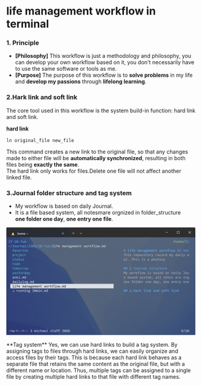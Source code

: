# life management workflow in terminal
### 1. Principle
- **[Philosophy]** This workflow is just a methodology and philosophy, you can develop your own workflow based on it, you don't necessarily have to use the same software or tools as me.
- **[Purpose]** The purpose of this workflow is to **solve problems** in my life and **develop my passions** through **lifelong learning**.

### 2.Hark link and soft link
The core tool used in this workflow is the system build-in function: hard link and soft link.<br />

**hard link** <br />
```
ln original_file new_file
```
This command creates a new link to the original file, so that any changes made to either file will be **automatically synchronized**, resulting in both files being **exactly the same**.<br />
The hard link only works for files.Delete one file will not affect another linked file.

### 3.Journal folder structure and tag system
- My workflow is based on daily Journal.
- It is a file based system, all notesmare orgnized in folder_structure <br />
**one folder one day**, **one entry one file**.
<p align="left">
<img src="/src/folder_structure.png" alt="Journal folder structure]" width="500">
</p>
**Tag system**
Yes, we can use hard links to build a tag system. By assigning tags to files through hard links, we can easily organize and access files by their tags. This is because each hard link behaves as a separate file that retains the same content as the original file, but with a different name or location. Thus, multiple tags can be assigned to a single file by creating multiple hard links to that file with different tag names.

